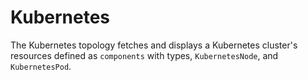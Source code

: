 # Kubernetes

The Kubernetes topology fetches and displays a Kubernetes cluster's resources defined as `components` with types, `KubernetesNode`, and `KubernetesPod`.

```yaml file=../../../modules/canary-checker/fixtures/topology/k8s-system.yaml
```
